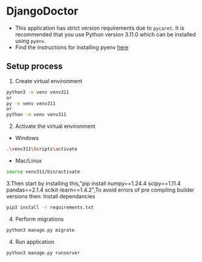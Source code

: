 # DjangoDoctor
- This application has strict version requirements due to `pycaret`. It is recommended that you use Python version 3.11.0 which can be installed using `pyenv`.
- Find the instructions for installing pyenv [here](https://github.com/pyenv/pyenv)

## Setup process
1. Create virtual environment
``` bash
python3 -m venv venv311
or
py -m venv venv311
or
python -m venv venv311
```

2. Activate the virtual environment
- Windows
``` bash
.\venv311\Scripts\activate
```
- Mac/Linux
``` bash
source venv311/bin/activate
```
3.Then start by installing this,"pip install numpy==1.24.4 scipy==1.11.4 pandas==2.1.4 scikit-learn==1.4.2",To avoid errors of pre compiling builder versions then:
Install dependancies
``` bash
pip3 install -r requirements.txt
```


4. Perform migrations
``` bash
python3 manage.py migrate
```

4. Run application
``` bash
python3 manage.py runserver
```

